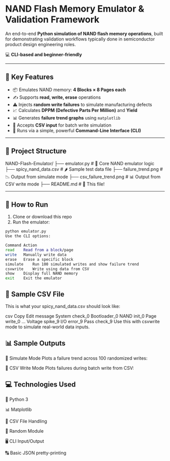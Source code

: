 #  NAND Flash Memory Emulator & Validation Framework

An end-to-end **Python simulation of NAND flash memory operations**, built for demonstrating validation workflows typically done in semiconductor product design engineering roles.

💻 **CLI-based and beginner-friendly**

---

## 🚀 Key Features

- 📦 Emulates NAND memory: **4 Blocks × 8 Pages each**
- ✍️ Supports **read, write, erase** operations
- ⚠️ Injects **random write failures** to simulate manufacturing defects
- 📈 Calculates **DPPM (Defective Parts Per Million)** and **Yield**
- 📊 Generates **failure trend graphs** using `matplotlib`
- 📁 Accepts **CSV input** for batch write simulation
- 💬 Runs via a simple, powerful **Command-Line Interface (CLI)**

---

## 📁 Project Structure

NAND-Flash-Emulator/
├── emulator.py # 🔧 Core NAND emulator logic
├── spicy_nand_data.csv # 🌶️ Sample test data file
├── failure_trend.png # 📉 Output from simulate mode
├── csv_failure_trend.png # 📊 Output from CSV write mode
├── README.md # 📘 This file!

---

## 🔄 How to Run

1. Clone or download this repo  
2. Run the emulator:

```bash
python emulator.py
Use the CLI options:

Command	Action
read	Read from a block/page
write	Manually write data
erase	Erase a specific block
simulate	Run 100 simulated writes and show failure trend
csvwrite	Write using data from CSV
show	Display full NAND memory
exit	Exit the emulator
```
## 🧪 Sample CSV File
This is what your spicy_nand_data.csv should look like:

csv
Copy
Edit
message
System check_0
Bootloader_0
NAND init_0
Page write_0
...
Voltage spike_9
I/O error_9
Pass check_9
Use this with csvwrite mode to simulate real-world data inputs.

## 📊 Sample Outputs
🔁 Simulate Mode
Plots a failure trend across 100 randomized writes:


📄 CSV Write Mode
Plots failures during batch write from CSV:



## 💻 Technologies Used
🐍 Python 3

📊 Matplotlib

📄 CSV File Handling

🎲 Random Module

🖥️ CLI Input/Output

🔠 Basic JSON pretty-printing
